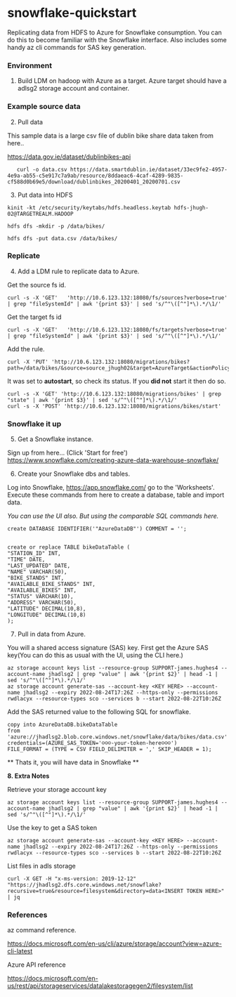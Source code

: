 # snowflake-quickstart

Replicating data from HDFS to Azure for Snowflake consumption. You can do this to become familiar with the Snowflake interface.
Also includes some handy az cli commands for SAS key generation.

### Environment
1. Build LDM on hadoop with Azure as a target. Azure target should have a adlsg2 storage account and container.

### Example source data
2. Pull data 

This sample data is a large csv file of dublin bike share data taken from here..

   https://data.gov.ie/dataset/dublinbikes-api
```
   curl -o data.csv https://data.smartdublin.ie/dataset/33ec9fe2-4957-4e9a-ab55-c5e917c7a9ab/resource/8ddaeac6-4caf-4289-9835-cf588d0b69e5/download/dublinbikes_20200401_20200701.csv
```

3. Put data into HDFS
```
kinit -kt /etc/security/keytabs/hdfs.headless.keytab hdfs-jhugh-02@TARGETREALM.HADOOP
```
```
hdfs dfs -mkdir -p /data/bikes/
```
```
hdfs dfs -put data.csv /data/bikes/
```
### Replicate ###
4. Add a LDM rule to replicate data to Azure. 

Get the source fs id.
```
curl -s -X 'GET'   'http://10.6.123.132:18080/fs/sources?verbose=true' | grep "fileSystemId" | awk '{print $3}' | sed 's/^"\([^"]*\).*/\1/'
```
Get the target fs id
```
curl -s -X 'GET'   'http://10.6.123.132:18080/fs/targets?verbose=true' | grep "fileSystemId" | awk '{print $3}' | sed 's/^"\([^"]*\).*/\1/'
```
Add the rule.
```
curl -X 'PUT' 'http://10.6.123.132:18080/migrations/bikes?path=/data/bikes/&source=source_jhugh02&target=AzureTarget&actionPolicy=com.wandisco.livemigrator2.migration.OverwriteActionPolicy&autoStart=true'
```
It was set to **autostart**, so check its status. If you **did not** start it then do so.
```
curl -s -X 'GET' 'http://10.6.123.132:18080/migrations/bikes' | grep "state" | awk '{print $3}' | sed 's/^"\([^"]*\).*/\1/'
curl -s -X 'POST' 'http://10.6.123.132:18080/migrations/bikes/start'
```
### Snowflake it up ###
5. Get a Snowflake instance. 

Sign up from here... (Click 'Start for free')
   https://www.snowflake.com/creating-azure-data-warehouse-snowflake/

6. Create your Snowflake dbs and tables.

Log into Snowflake, https://app.snowflake.com/ go to the 'Worksheets'. 
Execute these commands from here to create a database, table and import data. 

*You can use the UI also. But using the comparable SQL commands here.*
```
create DATABASE IDENTIFIER('"AzureDataDB"') COMMENT = '';


create or replace TABLE bikeDataTable (
"STATION_ID" INT,
"TIME" DATE,
"LAST_UPDATED" DATE,
"NAME" VARCHAR(50),
"BIKE_STANDS" INT, 
"AVAILABLE_BIKE_STANDS" INT, 
"AVAILABLE_BIKES" INT, 
"STATUS" VARCHAR(10), 
"ADDRESS" VARCHAR(50), 
"LATITUDE" DECIMAL(10,8), 
"LONGITUDE" DECIMAL(10,8)
);
```

7. Pull in data from Azure. 

You will a shared access signature (SAS) key.
First get the Azure SAS key(You can do this as usual with the UI, using the CLI here.)
```
az storage account keys list --resource-group SUPPORT-james.hughes4 --account-name jhadlsg2 | grep "value" | awk '{print $2}' | head -1 | sed 's/^"\([^"]*\).*/\1/'
az storage account generate-sas --account-key <KEY HERE> --account-name jhadlsg2 --expiry 2022-08-24T17:26Z --https-only --permissions rwdlacyx --resource-types sco --services b --start 2022-08-22T10:26Z
```

Add the SAS returned value to the following SQL for snowflake.
```
copy into AzureDataDB.bikeDataTable 
from 'azure://jhadlsg2.blob.core.windows.net/snowflake/data/bikes/data.csv' 
credentials=(AZURE_SAS_TOKEN='☺☺☺-your-token-here☺☺☺')
FILE_FORMAT = (TYPE = CSV FIELD_DELIMITER = ',' SKIP_HEADER = 1);
```

** Thats it, you will have data in Snowflake **

**8. Extra Notes**

Retrieve your storage account key
```
az storage account keys list --resource-group SUPPORT-james.hughes4 --account-name jhadlsg2 | grep "value" | awk '{print $2}' | head -1 | sed 's/^"\([^"]*\).*/\1/'
```
Use the key to get a SAS token
```
az storage account generate-sas --account-key <KEY HERE> --account-name jhadlsg2 --expiry 2022-08-24T17:26Z --https-only --permissions rwdlacyx --resource-types sco --services b --start 2022-08-22T10:26Z
```

List files in adls storage
```
curl -X GET -H "x-ms-version: 2019-12-12" "https://jhadlsg2.dfs.core.windows.net/snowflake?recursive=true&resource=filesystem&directory=data<INSERT TOKEN HERE>" | jq
```
### References ###

az command reference.

https://docs.microsoft.com/en-us/cli/azure/storage/account?view=azure-cli-latest

Azure API reference

https://docs.microsoft.com/en-us/rest/api/storageservices/datalakestoragegen2/filesystem/list


